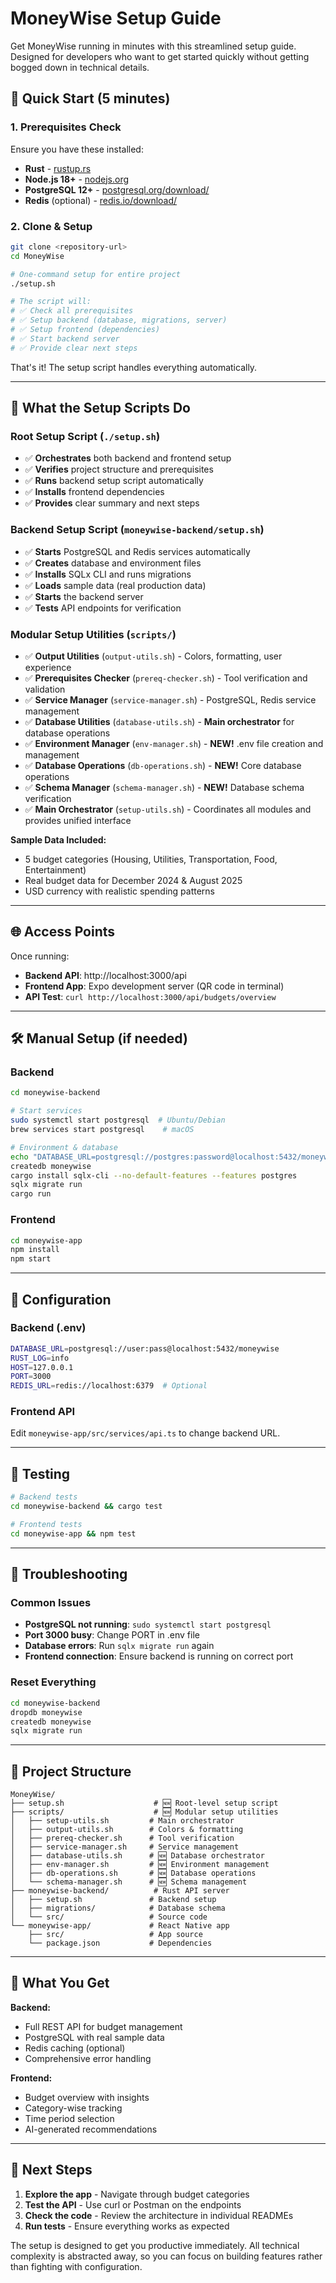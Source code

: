 # MoneyWise Setup Guide

Get MoneyWise running in minutes with this streamlined setup guide. Designed for developers who want to get started quickly without getting bogged down in technical details.

## 🚀 Quick Start (5 minutes)

### 1. Prerequisites Check
Ensure you have these installed:
- **Rust** - [rustup.rs](https://rustup.rs/)
- **Node.js 18+** - [nodejs.org](https://nodejs.org/)
- **PostgreSQL 12+** - [postgresql.org/download/](https://postgresql.org/download/)
- **Redis** (optional) - [redis.io/download/](https://redis.io/download/)

### 2. Clone & Setup
```bash
git clone <repository-url>
cd MoneyWise

# One-command setup for entire project
./setup.sh

# The script will:
# ✅ Check all prerequisites
# ✅ Setup backend (database, migrations, server)
# ✅ Setup frontend (dependencies)
# ✅ Start backend server
# ✅ Provide clear next steps
```

That's it! The setup script handles everything automatically.

---

## 🔧 What the Setup Scripts Do

### **Root Setup Script** (`./setup.sh`)
- ✅ **Orchestrates** both backend and frontend setup
- ✅ **Verifies** project structure and prerequisites
- ✅ **Runs** backend setup script automatically
- ✅ **Installs** frontend dependencies
- ✅ **Provides** clear summary and next steps

### **Backend Setup Script** (`moneywise-backend/setup.sh`)
- ✅ **Starts** PostgreSQL and Redis services automatically
- ✅ **Creates** database and environment files
- ✅ **Installs** SQLx CLI and runs migrations
- ✅ **Loads** sample data (real production data)
- ✅ **Starts** the backend server
- ✅ **Tests** API endpoints for verification

### **Modular Setup Utilities** (`scripts/`)
- ✅ **Output Utilities** (`output-utils.sh`) - Colors, formatting, user experience
- ✅ **Prerequisites Checker** (`prereq-checker.sh`) - Tool verification and validation
- ✅ **Service Manager** (`service-manager.sh`) - PostgreSQL, Redis service management
- ✅ **Database Utilities** (`database-utils.sh`) - **Main orchestrator** for database operations
- ✅ **Environment Manager** (`env-manager.sh`) - **NEW!** .env file creation and management
- ✅ **Database Operations** (`db-operations.sh`) - **NEW!** Core database operations
- ✅ **Schema Manager** (`schema-manager.sh`) - **NEW!** Database schema verification
- ✅ **Main Orchestrator** (`setup-utils.sh`) - Coordinates all modules and provides unified interface

**Sample Data Included:**
- 5 budget categories (Housing, Utilities, Transportation, Food, Entertainment)
- Real budget data for December 2024 & August 2025
- USD currency with realistic spending patterns

---

## 🌐 Access Points

Once running:
- **Backend API**: http://localhost:3000/api
- **Frontend App**: Expo development server (QR code in terminal)
- **API Test**: `curl http://localhost:3000/api/budgets/overview`

---

## 🛠 Manual Setup (if needed)

### Backend
```bash
cd moneywise-backend

# Start services
sudo systemctl start postgresql  # Ubuntu/Debian
brew services start postgresql    # macOS

# Environment & database
echo "DATABASE_URL=postgresql://postgres:password@localhost:5432/moneywise" > .env
createdb moneywise
cargo install sqlx-cli --no-default-features --features postgres
sqlx migrate run
cargo run
```

### Frontend
```bash
cd moneywise-app
npm install
npm start
```

---

## 🔧 Configuration

### Backend (.env)
```bash
DATABASE_URL=postgresql://user:pass@localhost:5432/moneywise
RUST_LOG=info
HOST=127.0.0.1
PORT=3000
REDIS_URL=redis://localhost:6379  # Optional
```

### Frontend API
Edit `moneywise-app/src/services/api.ts` to change backend URL.

---

## 🧪 Testing

```bash
# Backend tests
cd moneywise-backend && cargo test

# Frontend tests
cd moneywise-app && npm test
```

---

## 🚨 Troubleshooting

### Common Issues
- **PostgreSQL not running**: `sudo systemctl start postgresql`
- **Port 3000 busy**: Change PORT in .env file
- **Database errors**: Run `sqlx migrate run` again
- **Frontend connection**: Ensure backend is running on correct port

### Reset Everything
```bash
cd moneywise-backend
dropdb moneywise
createdb moneywise
sqlx migrate run
```

---

## 📁 Project Structure
```
MoneyWise/
├── setup.sh                    # 🆕 Root-level setup script
├── scripts/                    # 🆕 Modular setup utilities
│   ├── setup-utils.sh         # Main orchestrator
│   ├── output-utils.sh        # Colors & formatting
│   ├── prereq-checker.sh      # Tool verification
│   ├── service-manager.sh     # Service management
│   ├── database-utils.sh      # 🆕 Database orchestrator
│   ├── env-manager.sh         # 🆕 Environment management
│   ├── db-operations.sh       # 🆕 Database operations
│   └── schema-manager.sh      # 🆕 Schema management
├── moneywise-backend/          # Rust API server
│   ├── setup.sh               # Backend setup
│   ├── migrations/            # Database schema
│   └── src/                   # Source code
└── moneywise-app/             # React Native app
    ├── src/                   # App source
    └── package.json           # Dependencies
```

---

## 🎯 What You Get

**Backend:**
- Full REST API for budget management
- PostgreSQL with real sample data
- Redis caching (optional)
- Comprehensive error handling

**Frontend:**
- Budget overview with insights
- Category-wise tracking
- Time period selection
- AI-generated recommendations

---

## 🚀 Next Steps

1. **Explore the app** - Navigate through budget categories
2. **Test the API** - Use curl or Postman on the endpoints
3. **Check the code** - Review the architecture in individual READMEs
4. **Run tests** - Ensure everything works as expected

The setup is designed to get you productive immediately. All technical complexity is abstracted away, so you can focus on building features rather than fighting with configuration.

